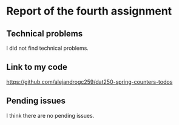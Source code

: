 # Report of the fourth assignment
## Technical problems
I did not find technical problems.

## Link to my code
https://github.com/alejandrogc259/dat250-spring-counters-todos

## Pending issues
I think there are no pending issues.
